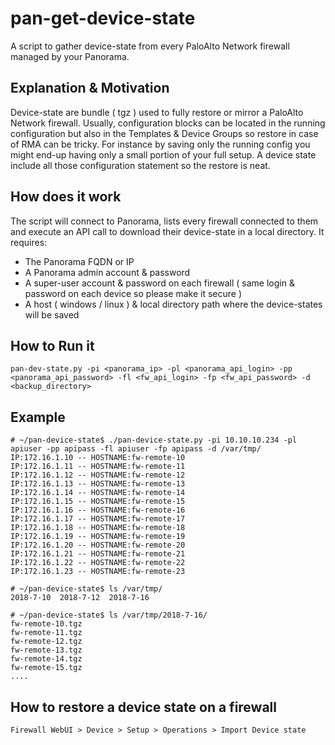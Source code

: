 # pan-get-device-state
A script to gather device-state from every PaloAlto Network firewall managed by your Panorama. 

## Explanation & Motivation
Device-state are bundle ( tgz ) used to fully restore or mirror a PaloAlto Network firewall. Usually, configuration blocks can be located in the running configuration but also in the Templates & Device Groups so restore in case  of RMA can be tricky. For instance by saving only the running config you might end-up having only a small portion of your full setup. A device state include all those configuration statement so the restore is neat.

## How does it work
The script will connect to Panorama, lists every firewall connected to them and execute an API call to download their device-state in a local directory. It requires:
- The Panorama FQDN or IP
- A Panorama admin account & password
- A super-user account & password on each firewall ( same login & password on each device so please make it secure )
- A host ( windows / linux ) & local directory path where the device-states will be saved

## How to Run it
```
pan-dev-state.py -pi <panorama_ip> -pl <panorama_api_login> -pp <panorama_api_password> -fl <fw_api_login> -fp <fw_api_password> -d <backup_directory>
```

## Example
```
# ~/pan-device-state$ ./pan-device-state.py -pi 10.10.10.234 -pl apiuser -pp apipass -fl apiuser -fp apipass -d /var/tmp/
IP:172.16.1.10 -- HOSTNAME:fw-remote-10
IP:172.16.1.11 -- HOSTNAME:fw-remote-11
IP:172.16.1.12 -- HOSTNAME:fw-remote-12
IP:172.16.1.13 -- HOSTNAME:fw-remote-13
IP:172.16.1.14 -- HOSTNAME:fw-remote-14
IP:172.16.1.15 -- HOSTNAME:fw-remote-15
IP:172.16.1.16 -- HOSTNAME:fw-remote-16
IP:172.16.1.17 -- HOSTNAME:fw-remote-17
IP:172.16.1.18 -- HOSTNAME:fw-remote-18
IP:172.16.1.19 -- HOSTNAME:fw-remote-19
IP:172.16.1.20 -- HOSTNAME:fw-remote-20
IP:172.16.1.21 -- HOSTNAME:fw-remote-21
IP:172.16.1.22 -- HOSTNAME:fw-remote-22
IP:172.16.1.23 -- HOSTNAME:fw-remote-23

# ~/pan-device-state$ ls /var/tmp/
2018-7-10  2018-7-12  2018-7-16

# ~/pan-device-state$ ls /var/tmp/2018-7-16/
fw-remote-10.tgz  
fw-remote-11.tgz  
fw-remote-12.tgz  
fw-remote-13.tgz  
fw-remote-14.tgz  
fw-remote-15.tgz  
....

```

## How to restore a device state on a firewall
```
Firewall WebUI > Device > Setup > Operations > Import Device state
```

